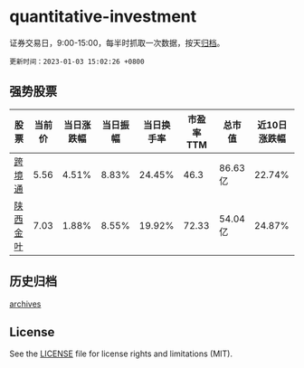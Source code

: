 # quantitative-investment

证券交易日，9:00-15:00，每半时抓取一次数据，按天[归档](archives)。

`更新时间：2023-01-03 15:02:26 +0800`

## 强势股票

|股票|当前价|当日涨跌幅|当日振幅|当日换手率|市盈率TTM|总市值|近10日涨跌幅|
|----|----|----|----|----|----|----|----|
|[跨境通](https://xueqiu.com/S/SZ002640)|5.56|4.51%|8.83%|24.45%|46.3|86.63亿|22.74%|
|[陕西金叶](https://xueqiu.com/S/SZ000812)|7.03|1.88%|8.55%|19.92%|72.33|54.04亿|24.87%|

## 历史归档

[archives](archives)

## License

See the [LICENSE](LICENSE) file for license rights and limitations (MIT).